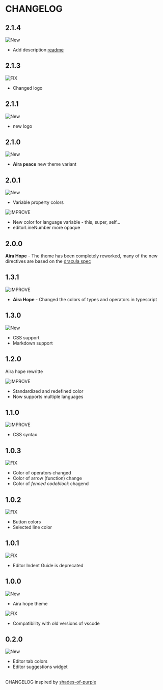 # CHANGELOG

## 2.1.4
![New](https://img.shields.io/badge/-NEW-gray.svg?colorB=3778FF)

* Add description [readme](/README.md)

## 2.1.3

![FIX](https://img.shields.io/badge/-FIX-gray.svg?colorB=ff6347)

* Changed logo

## 2.1.1

![New](https://img.shields.io/badge/-NEW-gray.svg?colorB=3778FF)

* new logo

## 2.1.0

![New](https://img.shields.io/badge/-NEW-gray.svg?colorB=3778FF)

* **Aira peace** new theme variant

## 2.0.1

![New](https://img.shields.io/badge/-NEW-gray.svg?colorB=3778FF)

* Variable property colors

![IMPROVE](https://img.shields.io/badge/-IMPROVEMENT-gray.svg?colorB=39AA54)

* New color for language variable - this, super, self...
* editorLineNumber more opaque

## 2.0.0

**Aira Hope** - The theme has been completely reworked, many of the new directives are based on the [dracula spec](https://spec.draculatheme.com/)

## 1.3.1

![IMPROVE](https://img.shields.io/badge/-IMPROVEMENT-gray.svg?colorB=39AA54)

* **Aira Hope** - Changed the colors of types and operators in typescript

## 1.3.0

![New](https://img.shields.io/badge/-NEW-gray.svg?colorB=3778FF)

* CSS support
* Markdown support

## 1.2.0

Aira hope rewritte

![IMPROVE](https://img.shields.io/badge/-IMPROVEMENT-gray.svg?colorB=39AA54)

* Standardized and redefined color
* Now supports multiple languages

## 1.1.0

![IMPROVE](https://img.shields.io/badge/-IMPROVEMENT-gray.svg?colorB=39AA54)

* CSS syntax

## 1.0.3

![FIX](https://img.shields.io/badge/-FIX-gray.svg?colorB=ff6347)

* Color of operators changed
* Color of arrow (function) change
* Color of _fenced codeblock_ chagend

## 1.0.2

![FIX](https://img.shields.io/badge/-FIX-gray.svg?colorB=ff6347)

* Button colors
* Selected line color

## 1.0.1

![FIX](https://img.shields.io/badge/-FIX-gray.svg?colorB=ff6347)

* Editor Indent Guide is deprecated

## 1.0.0

![New](https://img.shields.io/badge/-NEW-gray.svg?colorB=3778FF)

* Aira hope theme

![FIX](https://img.shields.io/badge/-FIX-gray.svg?colorB=ff6347)

* Compatibility with old versions of vscode

## 0.2.0

![New](https://img.shields.io/badge/-NEW-gray.svg?colorB=3778FF)

* Editor tab colors
* Editor suggestions widget

</br>CHANGELOG inspired by [shades-of-purple](https://github.com/ahmadawais/shades-of-purple-vscode)
